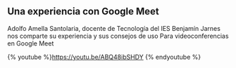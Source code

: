 ## Una experiencia con Google Meet

Adolfo Amella Santolaria, docente de Tecnología del IES Benjamín Jarnes nos comparte su experiencia y sus consejos de uso Para videoconferencias en Google Meet

{% youtube %}https://youtu.be/ABQ48ibSHDY {% endyoutube %}
